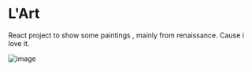 # L'Art 

React project to show some paintings , mainly from renaissance.
Cause i love it.

![image](https://user-images.githubusercontent.com/51674001/154858646-b9adb51d-d328-468f-b49c-b9fac0eb5984.png)
